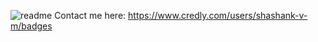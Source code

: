 ![readme](https://user-images.githubusercontent.com/58113556/113433933-b8b7e300-93fd-11eb-9c2f-a61283322fc0.png)
Contact me here: https://www.credly.com/users/shashank-v-m/badges 
